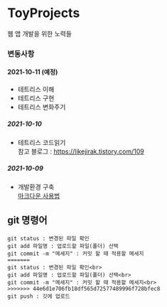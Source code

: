 # ToyProjects
웹 앱 개발을 위한 노력들

### 변동사항

#### 2021-10-11 (예정)
* 테트리스 이해
* 테트리스 구현
* 테트리스 변화주기

##### 2021-10-10
* 테트리스 코드읽기   
참고 블로그 : <https://likejirak.tistory.com/109>

##### 2021-10-09
* 개발환경 구축   
[마크다운 사용법](https://gist.github.com/ihoneymon/652be052a0727ad59601{:target="_blank"})






## git 명령어
```
git status : 변경된 파일 확인
git add 파일명 : 업로드할 파일(폴더) 선택
git commit -m "메세지" : 커밋 할 때 적용할 메세지
=======
git status : 변경된 파일 확인<br>
git add 파일명 : 업로드할 파일(폴더) 선택<br>
git commit -m "메세지" : 커밋 할 때 적용할 메세지<br>
>>>>>>> 44e6d1e706fb18df565d72577489996f728bfec8
git push : 깃에 업로드
```